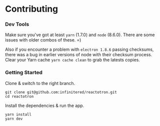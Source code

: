 # Contributing

### Dev Tools

Make sure you've got at least `yarn` (1.7.0) and `node` (8.6.0).  There are some
issues with older combos of these.  =)

Also if you encounter a problem with `electron 1.8.6` passing checksums, there was a bug in
earlier versions of node with their checksum process.  Clear your Yarn cache `yarn cache clean` to
grab the latests copies.


### Getting Started

Clone & switch to the right branch.

```
git clone git@github.com:infinitered/reactotron.git
cd reactotron
```

Install the dependencies & run the app.

```
yarn install
yarn dev
```
